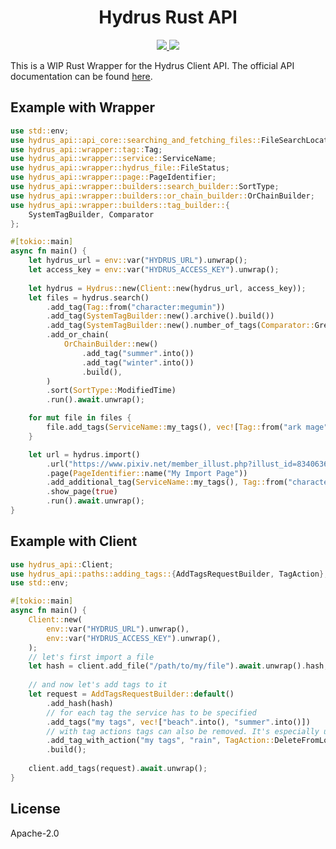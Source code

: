 <h1 align="center">
Hydrus Rust API
</h1>
<p align="center">
    <a href="https://crates.io/crates/hydrus-api">
        <img src="https://img.shields.io/crates/v/hydrus-api?style=for-the-badge">
    </a>
    <a href="https://docs.rs/hydrus-api">
        <img src="https://img.shields.io/docsrs/hydrus-api?style=for-the-badge">
    </a>
</p>


This is a WIP Rust Wrapper for the Hydrus Client API. 
The official API documentation can be found [here](https://hydrusnetwork.github.io/hydrus/help/client_api.html).

## Example with Wrapper

```rust
use std::env;
use hydrus_api::api_core::searching_and_fetching_files::FileSearchLocation;
use hydrus_api::wrapper::tag::Tag;
use hydrus_api::wrapper::service::ServiceName;
use hydrus_api::wrapper::hydrus_file::FileStatus;
use hydrus_api::wrapper::page::PageIdentifier;
use hydrus_api::wrapper::builders::search_builder::SortType;
use hydrus_api::wrapper::builders::or_chain_builder::OrChainBuilder;
use hydrus_api::wrapper::builders::tag_builder::{
    SystemTagBuilder, Comparator
};

#[tokio::main]
async fn main() {
    let hydrus_url = env::var("HYDRUS_URL").unwrap();
    let access_key = env::var("HYDRUS_ACCESS_KEY").unwrap();
    
    let hydrus = Hydrus::new(Client::new(hydrus_url, access_key));
    let files = hydrus.search()
        .add_tag(Tag::from("character:megumin"))
        .add_tag(SystemTagBuilder::new().archive().build())
        .add_tag(SystemTagBuilder::new().number_of_tags(Comparator::Greater, 12).build())
        .add_or_chain(
            OrChainBuilder::new()
                .add_tag("summer".into())
                .add_tag("winter".into())
                .build(),
        )
        .sort(SortType::ModifiedTime)
        .run().await.unwrap();

    for mut file in files {
        file.add_tags(ServiceName::my_tags(), vec![Tag::from("ark mage")]).await.unwrap();
    }

    let url = hydrus.import()
        .url("https://www.pixiv.net/member_illust.php?illust_id=83406361&mode=medium")
        .page(PageIdentifier::name("My Import Page"))
        .add_additional_tag(ServiceName::my_tags(), Tag::from("character:megumin"))
        .show_page(true)
        .run().await.unwrap();
}
```

## Example with Client

```rust
use hydrus_api::Client;
use hydrus_api::paths::adding_tags::{AddTagsRequestBuilder, TagAction};
use std::env;

#[tokio::main]
async fn main() {
    Client::new(
        env::var("HYDRUS_URL").unwrap(),
        env::var("HYDRUS_ACCESS_KEY").unwrap(),
    );
    // let's first import a file
    let hash = client.add_file("/path/to/my/file").await.unwrap().hash;
    
    // and now let's add tags to it
    let request = AddTagsRequestBuilder::default()
        .add_hash(hash)
        // for each tag the service has to be specified
        .add_tags("my tags", vec!["beach".into(), "summer".into()])
        // with tag actions tags can also be removed. It's especially useful for the PTR
        .add_tag_with_action("my tags", "rain", TagAction::DeleteFromLocalService)
        .build();
    
    client.add_tags(request).await.unwrap();
}
```

## License

Apache-2.0